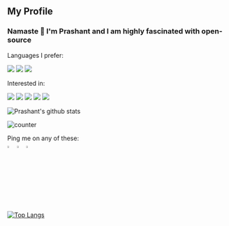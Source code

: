 ## My Profile
### Namaste 🙏 I'm Prashant and I am highly fascinated with open-source

Languages I prefer:<br>
<p>
   <img src="https://img.icons8.com/color/48/000000/python.png">
   <img src="https://img.icons8.com/color/48/000000/c-plus-plus-logo.png">
   <img src="https://img.icons8.com/color/48/000000/c-programming.png">
</p>

Interested in:<br>
<p>
  <img src="https://img.icons8.com/color/48/000000/django.png"/>
  <img src="https://img.icons8.com/color/48/000000/amazon-web-services.png"/>
  <img src="https://img.icons8.com/color/48/000000/source-code.png"/>
  <img src="https://img.icons8.com/cute-clipart/64/000000/machine-learning.png"/>
  <img src="https://img.icons8.com/cotton/48/000000/artificial-intelligence.png"/>
</p>

![Prashant's github stats](https://github-readme-stats.vercel.app/api?username=pra17dod&theme=dark&show_icons=true&&count_private=true&hide=stars)

<p> <img src="https://komarev.com/ghpvc/?username=pra17dod&color=grey" alt="counter" /> </p>




Ping me on any of these: <br>
[<img src="https://img.icons8.com/color/48/000000/twitter.png" width="3.5%"/>](https://twitter.com/@dodiya_prashant)
[<img src="https://img.icons8.com/color/48/000000/linkedin.png" width="3.5%"/>](https://www.linkedin.com/in/dodiya-prashant)
<a href="mailto:pra17dod@gmail.com"> <img src="https://img.icons8.com/fluent/48/000000/gmail.png" width="3.5%"/> </a>




 
[![Top Langs](https://github-readme-stats.vercel.app/api/top-langs/?username=pra17dod)](https://github.com/pra17dod/github-readme-stats&theme=dark)



